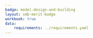 ```yaml
---
badge: model-design-and-building
layout: smb-merit-badge
workbook: true
data:
    requirements: ../requirements.yaml
---
```

